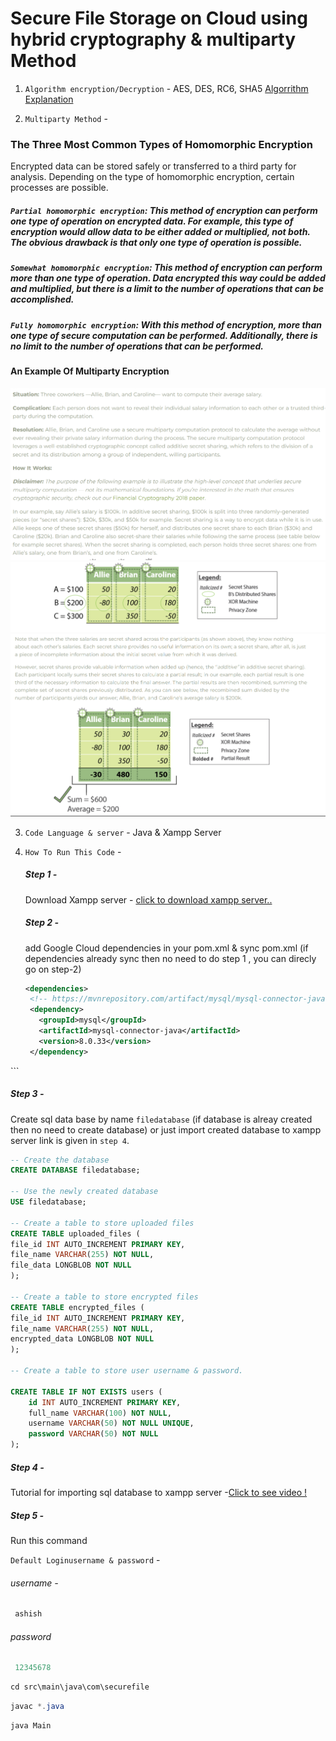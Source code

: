 # Secure File Storage on Cloud using hybrid cryptography & multiparty Method

1. `Algorithm encryption/Decryption` - AES, DES, RC6, SHA5
   [Algorrithm Explanation](https://chat.openai.com/share/d4c200ff-e7d9-451e-aa48-9c005a703ec9)

2. `Multiparty Method` -

### The Three Most Common Types of Homomorphic Encryption

Encrypted data can be stored safely or transferred to a third party for analysis. Depending on the type of homomorphic encryption, certain processes are possible.

##### `Partial homomorphic encryption`: This method of encryption can perform one type of operation on encrypted data. For example, this type of encryption would allow data to be either added or multiplied, not both. The obvious drawback is that only one type of operation is possible.

##### `Somewhat homomorphic encryption`: This method of encryption can perform more than one type of operation. Data encrypted this way could be added and multiplied, but there is a limit to the number of operations that can be accomplished.

##### `Fully homomorphic encryption`: With this method of encryption, more than one type of secure computation can be performed. Additionally, there is no limit to the number of operations that can be performed.

#### An Example Of Multiparty Encryption

![Example](src/main/resources/image/1.png)
![Example](src/main/resources/image/2.png)
![Example](src/main/resources/image/3.png)


3. `Code Language & server` - Java & Xampp Server

4. `How To Run This Code` -

   ##### Step 1 -

   Download Xampp server - [click to download xampp server..](https://www.apachefriends.org/download.html)

   ##### Step 2 -

   add Google Cloud dependencies in your pom.xml & sync pom.xml (if dependencies already sync then no need to do step 1 , you can direcly go on step-2)

   ```xml
   <dependencies>
    <!-- https://mvnrepository.com/artifact/mysql/mysql-connector-java -->
    <dependency>
      <groupId>mysql</groupId>
      <artifactId>mysql-connector-java</artifactId>
      <version>8.0.33</version>
    </dependency>
   ```

  </dependencies>
   ```

##### Step 3 -

Create sql data base by name `filedatabase` (if database is alreay created then no need to create database) 
or
just import created database to xampp server link is given in `step 4`.

```sql
-- Create the database
CREATE DATABASE filedatabase;

-- Use the newly created database
USE filedatabase;

-- Create a table to store uploaded files
CREATE TABLE uploaded_files (
file_id INT AUTO_INCREMENT PRIMARY KEY,
file_name VARCHAR(255) NOT NULL,
file_data LONGBLOB NOT NULL
);

-- Create a table to store encrypted files
CREATE TABLE encrypted_files (
file_id INT AUTO_INCREMENT PRIMARY KEY,
file_name VARCHAR(255) NOT NULL,
encrypted_data LONGBLOB NOT NULL
);

-- Create a table to store user username & password.

CREATE TABLE IF NOT EXISTS users (
    id INT AUTO_INCREMENT PRIMARY KEY,
    full_name VARCHAR(100) NOT NULL,
    username VARCHAR(50) NOT NULL UNIQUE,
    password VARCHAR(50) NOT NULL
);
```

##### Step 4 -

Tutorial for importing sql database to xampp server -[Click to see video ! ](https://youtu.be/ug-bj93_S_M?si=t2negUBl3czTE0Ah)

##### Step 5 -

Run this command

`Default Loginusername & password` - 

###### username -
```python
 ashish
```
###### password
```python
 12345678
```

```java
cd src\main\java\com\securefile
```

```java
javac *.java
```

```java
java Main
```

